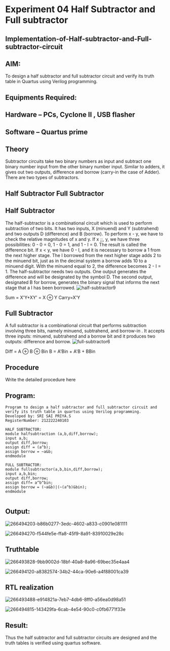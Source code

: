 # Experiment 04 Half Subtractor and Full subtractor
## Implementation-of-Half-subtractor-and-Full-subtractor-circuit
## AIM:
To design a half subtractor and full subtractor circuit and verify its truth table in Quartus using Verilog programming.

## Equipments Required:
## Hardware – PCs, Cyclone II , USB flasher
## Software – Quartus prime
## Theory
Subtractor circuits take two binary numbers as input and subtract one binary number input from the other binary number input. Similar to adders, it gives out two outputs, difference and borrow (carry-in the case of Adder). There are two types of subtractors.

## Half Subtractor Full Subtractor
## Half Subtractor
The half-subtractor is a combinational circuit which is used to perform subtraction of two bits. It has two inputs, X (minuend) and Y (subtrahend) and two outputs D (difference) and B (borrow). To perform x - y, we have to check the relative magnitudes of x and y. If x ;;, y, we have three possibilities: 0 - 0 = 0, 1 - 0 = 1, and 1 - I = 0. The result is called the difference bit. If x < y, we have 0 - I, and it is necessary to borrow a 1 from the next higher stage. The I borrowed from the next higher stage adds 2 to the minuend bit, just as in the decimal system a borrow adds 10 to a minuend digit. With the minuend equal to 2, the difference becomes 2 - I = 1. The half-subtractor needs two outputs. One output generates the difference and will be designated by the symbol D. The second output, designated B for borrow, generates the binary signal that informs the next stage that a I has been borrowed.
![half-subtractor9](https://user-images.githubusercontent.com/36288975/166112538-58c3bc7c-ee5d-4e6a-ac8d-8e8328efe27a.png)


Sum = X'Y+XY' = X ⊕ Y
Carry=X'Y

## Full Subtractor
A full subtractor is a combinational circuit that performs subtraction involving three bits, namely minuend, subtrahend, and borrow-in . It accepts three inputs: minuend, subtrahend and a borrow bit and it produces two outputs: difference and borrow. 
![full-subtractor6](https://user-images.githubusercontent.com/36288975/166112541-24c68359-3de8-4674-ae22-8272ffc385ed.png)


Diff = A ⊕ B ⊕ Bin B = A'Bin + A'B + BBin

## Procedure



Write the detailed procedure here 


## Program:
```
Program to design a half subtractor and full subtractor circuit and verify its truth table in quartus using Verilog programming.
Developed by: SRI SAI PRIYA.S
RegisterNumber: 212222240103

HALF SUBTRACTOR:
module halfsubtraction (a,b,diff,borrow);
input a,b;
output diff,borrow;
assign diff = (a^b);
assign borrow = ~a&b;
endmodule

FULL SUBTRACTOR:
module fullsubtractor(a,b,bin,diff,borrow);
input a,b,bin;
output diff,borrow;
assign diff= a^b^bin;
assign borrow = (~a&b)|(~(a^b)&bin);
endmodule


```
## Output:

![266494203-b86b0277-3edc-4602-a833-c0901e081111](https://github.com/SriSaiPriyaSenthilvel/Experiment--03-Half-Subtractor-and-Full-subtractor/assets/119475702/b942d0bb-6b27-4a0e-9c6e-bd5df1b4bbc5)

![266494270-f544fe5e-ffa8-45f9-8a91-83910029e28c](https://github.com/SriSaiPriyaSenthilvel/Experiment--03-Half-Subtractor-and-Full-subtractor/assets/119475702/b561a472-64b9-4630-a747-11c1f49afb8b)


## Truthtable

![266493828-9bb9002d-18bf-40a8-8a96-69bec35e4aa4](https://github.com/SriSaiPriyaSenthilvel/Experiment--03-Half-Subtractor-and-Full-subtractor/assets/119475702/5d14b54f-2d7d-4731-9430-211e76cdd5e1)

![266494120-a8382574-34b2-44ca-90e6-a4f88001ca39](https://github.com/SriSaiPriyaSenthilvel/Experiment--03-Half-Subtractor-and-Full-subtractor/assets/119475702/cfd5548e-9bbc-49a5-b5ef-83bfe82a206d)


##  RTL realization

![266493488-e914821a-7eb7-4db6-8ff0-a56ea0d98a51](https://github.com/SriSaiPriyaSenthilvel/Experiment--03-Half-Subtractor-and-Full-subtractor/assets/119475702/222c6cf1-9824-4be7-839f-fc4e78ea20ae)

![266494815-143429fa-6cab-4e54-90c0-c0fb6771f33e](https://github.com/SriSaiPriyaSenthilvel/Experiment--03-Half-Subtractor-and-Full-subtractor/assets/119475702/78e63338-c0f4-4a82-b541-097fdfb4d527)

## Result:
Thus the half subtractor and full subtractor circuits are designed and the truth tables is verified using quartus software.
